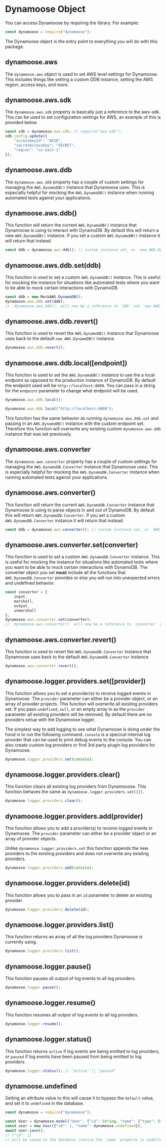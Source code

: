 # Dynamoose Object

You can access Dynamoose by requiring the library. For example:

```js
const dynamoose = require("dynamoose");
```

The Dynamoose object is the entry point to everything you will do with this package.

## dynamoose.aws

The `dynamoose.aws` object is used to set AWS level settings for Dynamoose. This includes things like setting a custom DDB instance, setting the AWS region, access keys, and more.

## dynamoose.aws.sdk

The `dynamoose.aws.sdk` property is basically just a reference to the aws-sdk. This can be used to set configuration settings for AWS, an example of this is provided below.

```js
const sdk = dynamoose.aws.sdk; // require("aws-sdk");
sdk.config.update({
	"accessKeyId": "AKID",
	"secretAccessKey": "SECRET",
	"region": "us-east-1"
});
```

## dynamoose.aws.ddb

The `dynamoose.aws.ddb` property has a couple of custom settings for managing the `AWS.DynamoDB()` instance that Dynamoose uses. This is especially helpful for mocking the `AWS.DynamoDB()` instance when running automated tests against your applications.

## dynamoose.aws.ddb()

This function will return the current `AWS.DynamoDB()` instance that Dynamoose is using to interact with DynamoDB. By default this will return a new `AWS.DynamoDB()` instance. If you set a custom `AWS.DynamoDB()` instance it will return that instead.

```js
const ddb = dynamoose.aws.ddb(); // custom instance set, or `new AWS.DynamoDB()`
```

## dynamoose.aws.ddb.set(ddb)

This function is used to set a custom `AWS.DynamoDB()` instance. This is useful for mocking the instance for situations like automated tests where you want to be able to mock certain interactions with DynamoDB.

```js
const ddb = new MockAWS.DynamoDB();
dynamoose.aws.ddb.set(ddb);
// `dynamoose.aws.ddb()` will now be a reference to `ddb` not `new AWS.DynamoDB()`
```

## dynamoose.aws.ddb.revert()

This function is used to revert the `AWS.DynamoDB()` instance that Dynamoose uses back to the default `new AWS.DynamoDB()` instance.

```js
dynamoose.aws.ddb.revert();
```

## dynamoose.aws.ddb.local([endpoint])

This function is used to set the `AWS.DynamoDB()` instance to use the a local endpoint as opposed to the production instance of DynamoDB. By default the endpoint used will be `http://localhost:8000`. You can pass in a string for the `endpoint` parameter to change what endpoint will be used.

```js
dynamoose.aws.ddb.local();

dynamoose.aws.ddb.local("http://localhost:9000");
```

This function has the same behavior as running `dynamoose.aws.ddb.set` and passing in an `AWS.DynamoDB()` instance with the custom endpoint set. Therefore this function will overwrite any existing custom `dynamoose.aws.ddb` instance that was set previously.

## dynamoose.aws.converter

The `dynamoose.aws.converter` property has a couple of custom settings for managing the `AWS.DynamoDB.Converter` instance that Dynamoose uses. This is especially helpful for mocking the `AWS.DynamoDB.Converter` instance when running automated tests against your applications.

## dynamoose.aws.converter()

This function will return the current `AWS.DynamoDB.Converter` instance that Dynamoose is using to parse objects in and out of DynamoDB. By default this will return `AWS.DynamoDB.Converter`. If you set a custom `AWS.DynamoDB.Converter` instance it will return that instead.

```js
const ddb = dynamoose.aws.converter(); // custom instance set, or `AWS.DynamoDB.Converter`
```

## dynamoose.aws.converter.set(converter)

This function is used to set a custom `AWS.DynamoDB.Converter` instance. This is useful for mocking the instance for situations like automated tests where you want to be able to mock certain interactions with DynamoDB. The converter object you set **must** include all the functions that `AWS.DynamoDB.Converter` provides or else you will run into unexpected errors and undefined behavior.

```js
const converter = {
	input,
	marshall,
	output,
	unmarshall
};
dynamoose.aws.converter.set(converter);
// `dynamoose.aws.converter()` will now be a reference to `converter` not `AWS.DynamoDB.Converter`
```

## dynamoose.aws.converter.revert()

This function is used to revert the `AWS.DynamoDB.Converter` instance that Dynamoose uses back to the default `AWS.DynamoDB.Converter` instance.

```js
dynamoose.aws.converter.revert();
```

## dynamoose.logger.providers.set([provider])

This function allows you to set a provider(s) to receive logged events in Dynamoose. The `provider` parameter can either be a provider object, or an array of provider projects. This function will overwrite all existing providers set. If you pass `undefined`, `null`, or an empty array in as the `provider` parameter all existing providers will be removed. By default there are no providers setup with the Dynamoose logger.

The simplest way to add logging to see what Dynamoose is doing under the hood is to run the following command. `console` is a specical internal log provider that can be used to print debug events to the console. You can also create custom log providers or find 3rd party plugin log providers for Dynamoose.

```js
dynamoose.logger.providers.set(console);
```

## dynamoose.logger.providers.clear()

This function clears all existing log providers from Dynamooose. This function behaves the same as `dynamoose.logger.providers.set([])`.

```js
dynamoose.logger.providers.clear();
```

## dynamoose.logger.providers.add(provider)

This function allows you to add a provider(s) to receive logged events in Dynamoose. The `provider` parameter can either be a provider object or an array of provider objects.

Unlike `dynamoose.logger.providers.set` this function appends the new providers to the existing providers and does not overwrite any existing providers.

```js
dynamoose.logger.providers.add(console);
```

## dynamoose.logger.providers.delete(id)

This function allows you to pass in an `id` parameter to delete an existing provider.

```js
dynamoose.logger.providers.delete(id);
```

## dynamoose.logger.providers.list()

This function returns an array of all the log providers Dynamoose is currently using.

```js
dynamoose.logger.providers.list();
```

## dynamoose.logger.pause()

This function pauses all output of log events to all log providers.

```js
dynamoose.logger.pause();
```

## dynamoose.logger.resume()

This function resumes all output of log events to all log providers.

```js
dynamoose.logger.resume();
```

## dynamoose.logger.status()

This function returns `active` if log events are being emitted to log providers, or `paused` if log events have been paused from being emitted to log providers.

```js
dynamoose.logger.status(); // "active" || "paused"
```

## dynamoose.undefined

Setting an attribute value to this will cause it to bypass the `default` value, and set it to `undefined` in the database.

```js
const dynamoose = require("dynamoose");

const User = dynamoose.model("User", {"id": String, "name": {"type": String, "default": "Bob"}});
const user = new User({"id": 1, "name": dynamoose.undefined});
await user.save();
// {"id": 1}
// will be saved to the database (notice the `name` property is undefined and did not use the `default` property)
```

